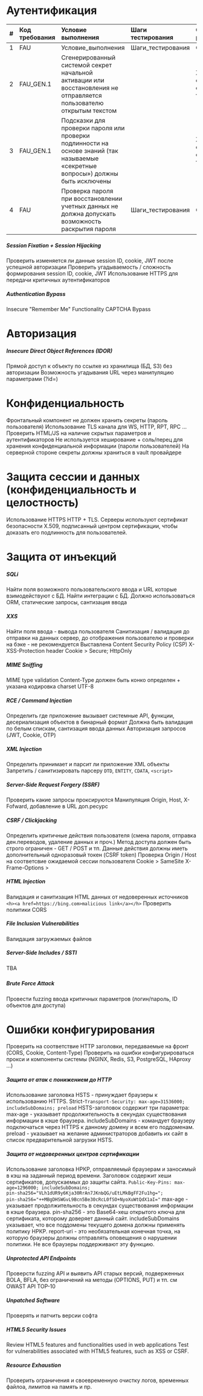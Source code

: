 # Аутентификация
|#   |Код требования  |Условие выполнения                                    |Шаги тестирования                                                    | Ожидаемый результат                              |
|:--:|:---------------|:-----------------------------------------------------|:--------------------------------------------------------------------|:-------------------------------------------------|
|1   |FAU             |Условие_выполнения |  Шаги_тестирования | Ожидаемый_результат |
|2   |FAU_GEN.1       |Cгенерированный системой секрет начальной активации или восстановления не отправляется пользователю открытым текстом|       |Журнал аудита фиксирует все события по требованиям|
|3   |FAU_GEN.1       |Подсказки для проверки пароля или проверки подлинности на основе знаний (так называемые «секретные вопросы») должны быть исключены|       |Журнал аудита фиксирует все события по требованиям|
|4   |FAU             |Проверка пароля при восстановлении учетных данных не должна допускать возможность раскрытия пароля |  Шаги_тестирования | Ожидаемый результат |



##### Session Fixation + Session Hijacking
Проверить изменяется ли данные session ID, cookie, JWT после успешной авторизации
Проверить угадываемость / сложность формирования session ID, cookie, JWT
Использование HTTPS для передачи критичных аутентификаторов

##### Authentication Bypass
Insecure "Remember Me" Functionality
CAPTCHA Bypass

# Авторизация

##### Insecure Direct Object References (IDOR)
Прямой доступ к объекту по ссылке из хранилища (БД, S3) без авторизации
Возможность угадывания URL через манипуляцию параметрами (?id=)

# Конфиденциальность
Фронтальный компонент не должен хранить секреты (пароль пользователя)
Использование TLS канала для WS, HTTP, RPT, RPC ...
Проверить HTML/JS на наличие скрытых параметров и аутентификаторов
Не используется хеширование + соль/перец для хранения конфиденциальной информации (пароли пользователей)
На серверной стороне секреты должны храниться в vault провайдере

# Защита сессии и данных (конфиденциальность и целостность)
Использование HTTPS HTTP + TLS. Серверы используют сертификат безопасности Х.509, подписанный центром сертификации, чтобы доказать его подлинность для пользователей.

# Защита от инъекций
##### SQLi
Найти поля возможного пользовательского ввода и URL которые взимодействуют с БД. Найти интеграции с БД.
Должно использоваться ORM, статические запросы, сантизация ввода

##### XXS
Найти поля ввода - вывода пользователя
Санитизация / валидация до отправки на данных сервер, до отображения пользователю и проверки на бэке - не рекомендуется
Выставлена Content Security Policy (CSP)
X-XSS-Protection header
Cookie > Secure; HttpOnly

##### MIME Sniffing
MIME type validation
Content-Type должен быть конко определен + указана кодировка charset UTF-8

##### RCE / Command Injection
Определить где приложение вызывает системные API, функции, десериализация объектов в бинарный формат
Должна быть валидация по белым спискам, сантизация ввода данных
Авторизация запросов (JWT, Cookie, OTP)

##### XML Injection
Определить принимает и парсит ли приложение XML объекты
Запретить / санитизировать парсеру `DTD`, `ENTITY`, `CDATA`, `<script>`

##### Server-Side Request Forgery (SSRF)
Проверить какие запросы проксируются
Манипуляция Origin, Host, X-Fofward, добавление в URL доп.ресурс

##### CSRF / Clickjacking
Определить критичные действия пользователя (смена пароля, отправка ден.переводов, удаление данных и проч.)
Метод доступа должен быть строго ограничен - GET / POST и тп.
Данные действия должны иметь дополнительный одноразовый токен (CSRF token)
Проверка Origin / Host на соответсвие ожидаемой сессии пользователя
Cookie > SameSite
X-Frame-Options > 

##### HTML Injection
Валидация и санитизация HTML данных от недоверенных источников `<h><a href=https://bing.com>malicious link</a></h>`
Проверить политики CORS

##### File Inclusion Vulnerabilities
Валидация загружаемых файлов

##### Server-Side Includes / SSTI
TBA 

##### 

##### Brute Force Attack
Провести fuzzing ввода критичных параметров (логин/пароль, ID объектов для доступа)

# Ошибки конфигурирования
Проверить на соответствие HTTP заголовки, передаваемые на фронт (CORS, Cookie, Content-Type)
Проверить на ошибки конфигурироваться прокси и компоненты системы (NGINX, Redis, S3, PostgreSQL, HAproxy ...)

##### Защита от атак с понижением до HTTP
Использование заголовка HSТS - принуждает браузеры к использованию НТТРS. Strict-`Transport-Security: max-age=31536000; includeSubDomains; preload`
	НSТS-заголовок содержит три параметра:
	max-age - указывает продолжительность в секундах существования информации в кэше браузера.
	includeSubDomains - командует браузеру подключаться через НТТРS к данному домену и всем его поддоменам.
	preload - указывает на желание администраторов добавить их сайт в список предварительной загрузки HSTS. 
	
##### Защита от недоверенных центров сертификации 
Использование заголовка НРКР, отправляемый браузерам и заносимый в кэш на заданный период времени. Заголовок содержит хеши сертификатов, допускаемых до защиты сайта. 
`PuЬlic-Key-Pins: max-age=1296000; includeSubDomains;                                            pin-sha256="VLh1dUR9y6Kja30RrAn7JКnЬQG/uEtLMkBgFF2Fu1hg=";                                pin-sha256="++МBgDHSWGvL9Bcn5Be30cRcL0fSO+NyoXuWtQdX1aI="`
	max-age - указывает продолжительность в секундах существования информации в кэше браузера.
	pin-sha256 - это Ваsе64-хеш открытого ключа для сертификата, которому доверяет данный сайт. 
	includeSubDomains указывает, что все поддомены текущего домена должны применять политику НРКР.
	report-uri - это необязательная конечная точка, на которую браузеры должны отправлять оповещения о нарушении политики. Не все браузеры поддерживают эту функцию.

##### Unprotected API Endpoints
Проверсти fuzzing API и выявить API старых версий, подверженных BOLA, BFLA, без ограничений на методы (OPTIONS, PUT) и тп. см OWAST API TOP-10

##### Unpatched Software
Проверять и патчить версии софта

##### HTML5 Security Issues
Review HTML5 features and functionalities used in web applications
Test for vulnerabilities associated with HTML5 features, such as XSS or CSRF.

##### Resource Exhaustion
Проверить ограничения и своевременную очистку логов, временных файлоа, лимитов на память и пр.

